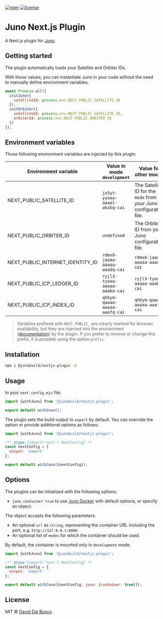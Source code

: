 [![npm][npm-badge]][npm-badge-url]
[![license][npm-license]][npm-license-url]

[npm-badge]: https://img.shields.io/npm/v/@junobuild/nextjs-plugin
[npm-badge-url]: https://www.npmjs.com/package/@junobuild/nextjs-plugin
[npm-license]: https://img.shields.io/npm/l/@junobuild/nextjs-plugin
[npm-license-url]: https://github.com/junobuild/plugins/blob/main/LICENSE

# Juno Next.js Plugin

A Next.js plugin for [Juno].

## Getting started

The plugin automatically loads your Satellite and Orbiter IDs.

With these values, you can instantiate Juno in your code without the need to manually define environment variables.

```javascript
await Promise.all([
  initJuno({
    satelliteId: process.env.NEXT_PUBLIC_SATELLITE_ID
  }),
  initOrbiter({
    satelliteId: process.env.NEXT_PUBLIC_SATELLITE_ID,
    orbiterId: process.env.NEXT_PUBLIC_ORBITER_ID
  })
]);
```

## Environment variables

Those following environment variables are injected by this plugin:

| Environment variable             | Value in mode `development`   | Value for other modes                                              |
| -------------------------------- | ----------------------------- | ------------------------------------------------------------------ |
| NEXT_PUBLIC_SATELLITE_ID         | `jx5yt-yyaaa-aaaal-abzbq-cai` | The Satellite ID for the `mode` from your Juno configuration file. |
| NEXT_PUBLIC_ORBITER_ID           | `undefined`                   | The Orbiter ID from your Juno configuration file.                  |
| NEXT_PUBLIC_INTERNET_IDENTITY_ID | `rdmx6-jaaaa-aaaaa-aaadq-cai` | `rdmx6-jaaaa-aaaaa-aaadq-cai`                                      |
| NEXT_PUBLIC_ICP_LEDGER_ID        | `ryjl3-tyaaa-aaaaa-aaaba-cai` | `ryjl3-tyaaa-aaaaa-aaaba-cai`                                      |
| NEXT_PUBLIC_ICP_INDEX_ID         | `qhbym-qaaaa-aaaaa-aaafq-cai` | `qhbym-qaaaa-aaaaa-aaafq-cai`                                      |

> Variables prefixed with `NEXT_PUBLIC_` are clearly marked for browser availability, but they are injected into the environment ([documentation](https://nextjs.org/docs/pages/api-reference/next-config-js/env)) by the plugin. If you prefer to remove or change this prefix, it is possible using the option `prefix`.

## Installation

```bash
npm i @junobuild/nextjs-plugin -D
```

## Usage

In your `next.config.mjs` file:

```javascript
import {withJuno} from '@junobuild/nextjs-plugin';

export default withJuno();
```

The plugin sets the build output to `export` by default. You can override the option or provide additional options as follows:

```javascript
import {withJuno} from '@junobuild/nextjs-plugin';

/** @type {import('next').NextConfig} */
const nextConfig = {
  output: 'export'
};

export default withJuno({nextConfig});
```

## Options

The plugins can be initialized with the following options:

- `juno.container`: `true` to use [Juno Docker](https://github.com/junobuild/juno-docker) with default options, or specify an object.

The object accepts the following parameters:

- An optional `url` as `string`, representing the container URL including the port, e.g. `http://127.0.0.1:8000`.
- An optional list of `modes` for which the container should be used.

By default, the container is mounted only in `development` mode.

```javascript
import {withJuno} from '@junobuild/nextjs-plugin';

/** @type {import('next').NextConfig} */
const nextConfig = {
  output: 'export'
};

export default withJuno({nextConfig, juno: {container: true}});
```

## License

MIT © [David Dal Busco](mailto:david.dalbusco@outlook.com)

[juno]: https://juno.build
